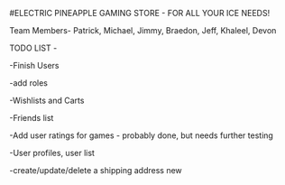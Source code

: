 #ELECTRIC PINEAPPLE GAMING STORE - 
FOR ALL YOUR ICE NEEDS!

Team Members- 
Patrick,
Michael,
Jimmy,
Braedon,
Jeff,
Khaleel,
Devon

TODO LIST - 

-Finish Users 

-add roles  

-Wishlists and Carts    

-Friends list 

-Add user ratings for games - probably done, but needs further testing 

-User profiles, user list 

-create/update/delete a shipping address new 
